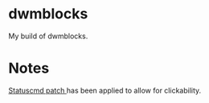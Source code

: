 # dwmblocks
My build of dwmblocks.

# Notes
[Statuscmd patch ]((https://dwm.suckless.org/patches/statuscmd/dwmblocks-statuscmd-20210402-96cbb45.diff)) has been applied to allow for clickability.
